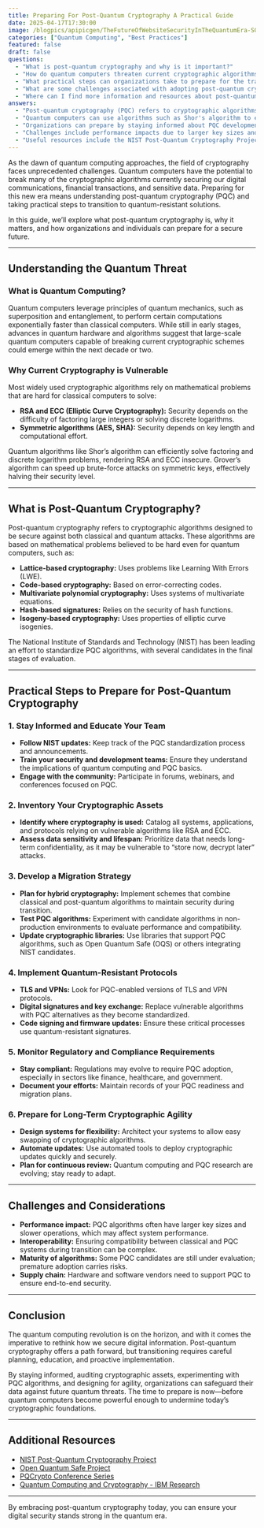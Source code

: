 ```yaml
---
title: Preparing For Post-Quantum Cryptography A Practical Guide
date: 2025-04-17T17:30:00
image: /blogpics/apipicgen/TheFutureOfWebsiteSecurityInTheQuantumEra-SGJ8QDT6DW.jpg
categories: ["Quantum Computing", "Best Practices"]
featured: false
draft: false
questions:
  - "What is post-quantum cryptography and why is it important?"
  - "How do quantum computers threaten current cryptographic algorithms like RSA and ECC?"
  - "What practical steps can organizations take to prepare for the transition to post-quantum cryptography?"
  - "What are some challenges associated with adopting post-quantum cryptography?"
  - "Where can I find more information and resources about post-quantum cryptography?"
answers:
  - "Post-quantum cryptography (PQC) refers to cryptographic algorithms designed to be secure against both classical and quantum computer attacks. It is important because quantum computers have the potential to break many current cryptographic algorithms, threatening the security of digital communications, financial transactions, and sensitive data."
  - "Quantum computers can use algorithms such as Shor's algorithm to efficiently solve mathematical problems like factoring large integers and discrete logarithms, which are the basis for the security of RSA and ECC. This capability renders these cryptographic schemes insecure against quantum attacks."
  - "Organizations can prepare by staying informed about PQC developments, educating their teams, inventorying cryptographic assets, developing migration strategies including hybrid cryptography, testing PQC algorithms, updating cryptographic libraries, implementing quantum-resistant protocols, monitoring regulatory requirements, and designing systems for cryptographic agility."
  - "Challenges include performance impacts due to larger key sizes and slower operations, interoperability issues between classical and PQC systems during transition, the immaturity of some PQC algorithms still under evaluation, and the need for hardware and software vendors to support PQC for end-to-end security."
  - "Useful resources include the NIST Post-Quantum Cryptography Project website, the Open Quantum Safe Project, the PQCrypto Conference Series, and IBM Research's quantum computing and cryptography page."
---
```

As the dawn of quantum computing approaches, the field of cryptography faces unprecedented challenges. Quantum computers have the potential to break many of the cryptographic algorithms currently securing our digital communications, financial transactions, and sensitive data. Preparing for this new era means understanding post-quantum cryptography (PQC) and taking practical steps to transition to quantum-resistant solutions.

In this guide, we’ll explore what post-quantum cryptography is, why it matters, and how organizations and individuals can prepare for a secure future.

---

## Understanding the Quantum Threat

### What is Quantum Computing?

Quantum computers leverage principles of quantum mechanics, such as superposition and entanglement, to perform certain computations exponentially faster than classical computers. While still in early stages, advances in quantum hardware and algorithms suggest that large-scale quantum computers capable of breaking current cryptographic schemes could emerge within the next decade or two.

### Why Current Cryptography is Vulnerable

Most widely used cryptographic algorithms rely on mathematical problems that are hard for classical computers to solve:

- **RSA and ECC (Elliptic Curve Cryptography):** Security depends on the difficulty of factoring large integers or solving discrete logarithms.
- **Symmetric algorithms (AES, SHA):** Security depends on key length and computational effort.

Quantum algorithms like Shor’s algorithm can efficiently solve factoring and discrete logarithm problems, rendering RSA and ECC insecure. Grover’s algorithm can speed up brute-force attacks on symmetric keys, effectively halving their security level.

---

## What is Post-Quantum Cryptography?

Post-quantum cryptography refers to cryptographic algorithms designed to be secure against both classical and quantum attacks. These algorithms are based on mathematical problems believed to be hard even for quantum computers, such as:

- **Lattice-based cryptography:** Uses problems like Learning With Errors (LWE).
- **Code-based cryptography:** Based on error-correcting codes.
- **Multivariate polynomial cryptography:** Uses systems of multivariate equations.
- **Hash-based signatures:** Relies on the security of hash functions.
- **Isogeny-based cryptography:** Uses properties of elliptic curve isogenies.

The National Institute of Standards and Technology (NIST) has been leading an effort to standardize PQC algorithms, with several candidates in the final stages of evaluation.

---

## Practical Steps to Prepare for Post-Quantum Cryptography

### 1. Stay Informed and Educate Your Team

- **Follow NIST updates:** Keep track of the PQC standardization process and announcements.
- **Train your security and development teams:** Ensure they understand the implications of quantum computing and PQC basics.
- **Engage with the community:** Participate in forums, webinars, and conferences focused on PQC.

### 2. Inventory Your Cryptographic Assets

- **Identify where cryptography is used:** Catalog all systems, applications, and protocols relying on vulnerable algorithms like RSA and ECC.
- **Assess data sensitivity and lifespan:** Prioritize data that needs long-term confidentiality, as it may be vulnerable to “store now, decrypt later” attacks.

### 3. Develop a Migration Strategy

- **Plan for hybrid cryptography:** Implement schemes that combine classical and post-quantum algorithms to maintain security during transition.
- **Test PQC algorithms:** Experiment with candidate algorithms in non-production environments to evaluate performance and compatibility.
- **Update cryptographic libraries:** Use libraries that support PQC algorithms, such as Open Quantum Safe (OQS) or others integrating NIST candidates.

### 4. Implement Quantum-Resistant Protocols

- **TLS and VPNs:** Look for PQC-enabled versions of TLS and VPN protocols.
- **Digital signatures and key exchange:** Replace vulnerable algorithms with PQC alternatives as they become standardized.
- **Code signing and firmware updates:** Ensure these critical processes use quantum-resistant signatures.

### 5. Monitor Regulatory and Compliance Requirements

- **Stay compliant:** Regulations may evolve to require PQC adoption, especially in sectors like finance, healthcare, and government.
- **Document your efforts:** Maintain records of your PQC readiness and migration plans.

### 6. Prepare for Long-Term Cryptographic Agility

- **Design systems for flexibility:** Architect your systems to allow easy swapping of cryptographic algorithms.
- **Automate updates:** Use automated tools to deploy cryptographic updates quickly and securely.
- **Plan for continuous review:** Quantum computing and PQC research are evolving; stay ready to adapt.

---

## Challenges and Considerations

- **Performance impact:** PQC algorithms often have larger key sizes and slower operations, which may affect system performance.
- **Interoperability:** Ensuring compatibility between classical and PQC systems during transition can be complex.
- **Maturity of algorithms:** Some PQC candidates are still under evaluation; premature adoption carries risks.
- **Supply chain:** Hardware and software vendors need to support PQC to ensure end-to-end security.

---

## Conclusion

The quantum computing revolution is on the horizon, and with it comes the imperative to rethink how we secure digital information. Post-quantum cryptography offers a path forward, but transitioning requires careful planning, education, and proactive implementation.

By staying informed, auditing cryptographic assets, experimenting with PQC algorithms, and designing for agility, organizations can safeguard their data against future quantum threats. The time to prepare is now—before quantum computers become powerful enough to undermine today’s cryptographic foundations.

---

## Additional Resources

- [NIST Post-Quantum Cryptography Project](https://csrc.nist.gov/projects/post-quantum-cryptography)
- [Open Quantum Safe Project](https://openquantumsafe.org/)
- [PQCrypto Conference Series](https://pqcrypto.org/)
- [Quantum Computing and Cryptography - IBM Research](https://research.ibm.com/quantum-computing/)

---

By embracing post-quantum cryptography today, you can ensure your digital security stands strong in the quantum era.